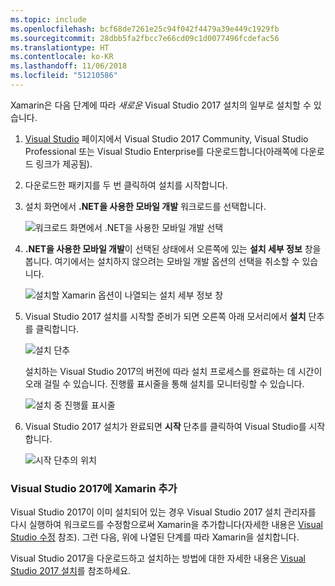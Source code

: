```yaml
---
ms.topic: include
ms.openlocfilehash: bcf68de7261e25c94f042f4479a39e449c1929fb
ms.sourcegitcommit: 28dbb5fa2fbcc7e66cd09c1d0077496fcdefac56
ms.translationtype: HT
ms.contentlocale: ko-KR
ms.lasthandoff: 11/06/2018
ms.locfileid: "51210586"
---
```

Xamarin은 다음 단계에 따라 _새로운_ Visual Studio 2017 설치의 일부로 설치할 수 있습니다.

1. [Visual Studio](https://visualstudio.microsoft.com/vs/) 페이지에서 Visual Studio 2017 Community, Visual Studio Professional 또는 Visual Studio Enterprise를 다운로드합니다(아래쪽에 다운로드 링크가 제공됨).

2. 다운로드한 패키지를 두 번 클릭하여 설치를 시작합니다.

3. 설치 화면에서 **.NET을 사용한 모바일 개발** 워크로드를 선택합니다.

    ![워크로드 화면에서 .NET을 사용한 모바일 개발 선택](~/cross-platform/get-started/installation/windows-images/01-mobile-dev-workload.png)

4. **.NET을 사용한 모바일 개발**이 선택된 상태에서 오른쪽에 있는 **설치 세부 정보** 창을 봅니다. 여기에서는 설치하지 않으려는 모바일 개발 옵션의 선택을 취소할 수 있습니다.

    ![설치할 Xamarin 옵션이 나열되는 설치 세부 정보 창](~/cross-platform/get-started/installation/windows-images/02-summary.png)

5. Visual Studio 2017 설치를 시작할 준비가 되면 오른쪽 아래 모서리에서 **설치** 단추를 클릭합니다.

    ![설치 단추](~/cross-platform/get-started/installation/windows-images/03-click-install.png)

   설치하는 Visual Studio 2017의 버전에 따라 설치 프로세스를 완료하는 데 시간이 오래 걸릴 수 있습니다. 진행률 표시줄을 통해 설치를 모니터링할 수 있습니다.

    ![설치 중 진행률 표시줄](~/cross-platform/get-started/installation/windows-images/04-progress-bars.png)

6. Visual Studio 2017 설치가 완료되면 **시작** 단추를 클릭하여 Visual Studio를 시작합니다.

    ![시작 단추의 위치](~/cross-platform/get-started/installation/windows-images/05-launch.png)

<a name="vs2017" />

### <a name="adding-xamarin-to-visual-studio-2017"></a>Visual Studio 2017에 Xamarin 추가

Visual Studio 2017이 이미 설치되어 있는 경우 Visual Studio 2017 설치 관리자를 다시 실행하여 워크로드를 수정함으로써 Xamarin을 추가합니다(자세한 내용은 [Visual Studio 수정](https://docs.microsoft.com/visualstudio/install/modify-visual-studio) 참조). 그런 다음, 위에 나열된 단계를 따라 Xamarin을 설치합니다.

Visual Studio 2017을 다운로드하고 설치하는 방법에 대한 자세한 내용은 [Visual Studio 2017 설치](https://docs.microsoft.com/visualstudio/install/install-visual-studio)를 참조하세요.